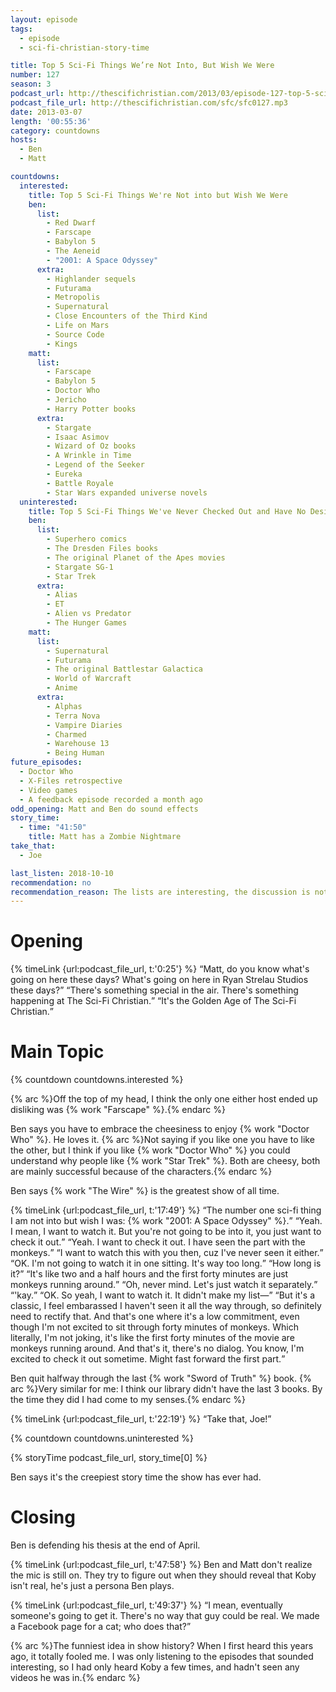 ```yaml
---
layout: episode
tags:
  - episode
  - sci-fi-christian-story-time

title: Top 5 Sci-Fi Things We’re Not Into, But Wish We Were
number: 127
season: 3
podcast_url: http://thescifichristian.com/2013/03/episode-127-top-5-sci-fi-things-were-not-into-but-wish-we-were/
podcast_file_url: http://thescifichristian.com/sfc/sfc0127.mp3
date: 2013-03-07
length: '00:55:36'
category: countdowns
hosts:
  - Ben
  - Matt

countdowns:
  interested:
    title: Top 5 Sci-Fi Things We're Not into but Wish We Were
    ben:
      list:
        - Red Dwarf
        - Farscape
        - Babylon 5
        - The Aeneid
        - "2001: A Space Odyssey"
      extra:
        - Highlander sequels
        - Futurama 
        - Metropolis
        - Supernatural
        - Close Encounters of the Third Kind
        - Life on Mars
        - Source Code
        - Kings
    matt: 
      list:
        - Farscape
        - Babylon 5
        - Doctor Who
        - Jericho
        - Harry Potter books
      extra:
        - Stargate
        - Isaac Asimov
        - Wizard of Oz books
        - A Wrinkle in Time
        - Legend of the Seeker 
        - Eureka
        - Battle Royale
        - Star Wars expanded universe novels
  uninterested:
    title: Top 5 Sci-Fi Things We've Never Checked Out and Have No Desire to Do So
    ben:
      list:
        - Superhero comics
        - The Dresden Files books
        - The original Planet of the Apes movies 
        - Stargate SG-1
        - Star Trek
      extra:
        - Alias
        - ET
        - Alien vs Predator
        - The Hunger Games 
    matt: 
      list:
        - Supernatural
        - Futurama
        - The original Battlestar Galactica
        - World of Warcraft 
        - Anime
      extra:
        - Alphas
        - Terra Nova
        - Vampire Diaries
        - Charmed
        - Warehouse 13
        - Being Human
future_episodes:
  - Doctor Who
  - X-Files retrospective
  - Video games
  - A feedback episode recorded a month ago
odd_opening: Matt and Ben do sound effects
story_time:
  - time: "41:50"
    title: Matt has a Zombie Nightmare
take_that:
  - Joe 

last_listen: 2018-10-10
recommendation: no
recommendation_reason: The lists are interesting, the discussion is not very in-depth
---
```

# Opening

<div class="quote">
  {% timeLink {url:podcast_file_url, t:'0:25'} %}
  <q class="ben">Matt, do you know what's going on here these days? What's going on here in Ryan Strelau Studios these days?</q>
  <q class="matt">There's something special in the air. There's something happening at The Sci-Fi Christian.</q>
  <q class="ben">It's the Golden Age of The Sci-Fi Christian.</q>
</div>


# Main Topic

{% countdown countdowns.interested %}

{% arc %}Off the top of my head, I think the only one either host ended up disliking was {% work "Farscape" %}.{% endarc %}

Ben says you have to embrace the cheesiness to enjoy {% work "Doctor Who" %}. He loves it. {% arc %}Not saying if you like one you have to like the other, but I think if you like {% work "Doctor Who" %} you could understand why people like {% work "Star Trek" %}. Both are cheesy, both are mainly successful because of the characters.{% endarc %}

Ben says {% work "The Wire" %} is the greatest show of all time.

<div class="quote">
  {% timeLink {url:podcast_file_url, t:'17:49'} %}
  <q class="ben">The number one sci-fi thing I am not into but wish I was: {% work "2001: A Space Odyssey" %}.</q>
  <q class="matt">Yeah. I mean, I want to watch it. But you're not going to be into it, you just want to check it out.</q>
  <q class="ben">Yeah. I want to check it out. I have seen the part with the monkeys.</q>
  <q class="matt">I want to watch this with you then, cuz I've never seen it either.</q>
  <q class="ben">OK. I'm not going to watch it in one sitting. It's way too long.</q>
  <q class="matt">How long is it?</q>
  <q class="ben">It's like two and a half hours and the first forty minutes are just monkeys running around.</q>
  <q class="matt">Oh, never mind. Let's just watch it separately.</q>
  <q class="ben">'kay.</q>
  <q class="matt">OK. So yeah, I want to watch it. It didn't make my list—</q>
  <q class="ben">But it's a classic, I feel embarassed I haven't seen it all the way through, so definitely need to rectify that. And that's one where it's a low commitment, even though I'm not excited to sit through forty minutes of monkeys. Which literally, I'm not joking, it's like the first forty minutes of the movie are monkeys running around. And that's it, there's no dialog. You know, I'm excited to check it out sometime. Might fast forward the first part.</q>
</div>

Ben quit halfway through the last {% work "Sword of Truth" %} book. {% arc %}Very similar for me: I think our library didn't have the last 3 books. By the time they did I had come to my senses.{% endarc %}

<div class="quote">
  {% timeLink {url:podcast_file_url, t:'22:19'} %}
  <q class="ben">Take that, Joe!</q>
</div>

{% countdown countdowns.uninterested %}

{% storyTime podcast_file_url, story_time[0] %}

Ben says it's the creepiest story time the show has ever had.



# Closing
Ben is defending his thesis at the end of April. 

{% timeLink {url:podcast_file_url, t:'47:58'} %} Ben and Matt don't realize the mic is still on. They try to figure out when they should reveal that Koby isn't real, he's just a persona Ben plays.

<div class="quote">
  {% timeLink {url:podcast_file_url, t:'49:37'} %}
  <q class="ben">I mean, eventually someone's going to get it. There's no way that guy could be real. We made a Facebook page for a cat; who does that?</q>
</div>

{% arc %}The funniest idea in show history? When I first heard this years ago, it totally fooled me. I was only listening to the episodes that sounded interesting, so I had only heard Koby a few times, and hadn't seen any videos he was in.{% endarc %}